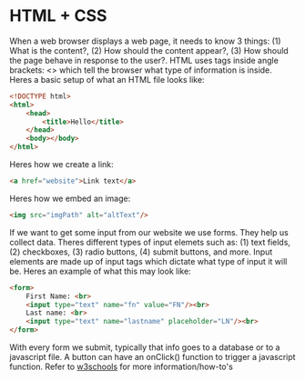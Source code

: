 # HTML + CSS

When a web browser displays a web page, it needs to know 3 things: (1) What is the content?, (2) How should the content appear?, (3) How should the page behave in response to the user?. HTML uses tags inside angle brackets: <> which tell the browser what type of information is inside. Heres a basic setup of what an HTML file looks like:

```html
<!DOCTYPE html>
<html>
    <head>
        <title>Hello</title>
    </head>
    <body></body>
</html>
```

Heres how we create a link:
```html
<a href="website">Link text</a>
```

Heres how we embed an image:
```html
<img src="imgPath" alt="altText"/>
```

If we want to get some input from our website we use forms. They help us collect data. Theres different types of input elemets such as: (1) text fields, (2) checkboxes, (3) radio buttons, (4) submit buttons, and more. Input elements are made up of input tags which dictate what type of input it will be. Heres an example of what this may look like:
```html
<form>
    First Name: <br>
    <input type="text" name="fn" value="FN"/><br>
    Last name: <br>
    <input type="text" name="lastname" placeholder="LN"/><br>
</form>
```

With every form we submit, typically that info goes to a database or to a javascript file. A button can have an onClick() function to trigger a javascript function. Refer to <a href="https://www.w3schools.com/html/default.asp">w3schools</a> for more information/how-to's

